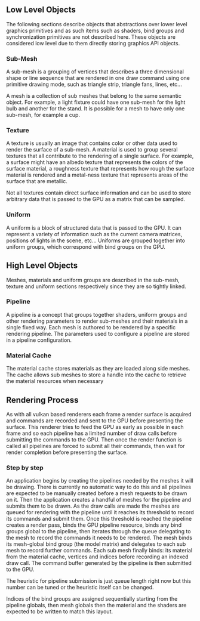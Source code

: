 ## Low Level Objects

The following sections describe objects that abstractions over lower level graphics primitives and as such items such as shaders, bind groups and synchronization primitives are not described here. These objects are considered low level due to them directly storing graphics API objects.

### Sub-Mesh
A sub-mesh is a grouping of vertices that describes a three dimensional shape or line sequence that are rendered in one draw command using one primitive drawing mode, such as triangle strip, triangle fans, lines, etc...

A mesh is a collection of sub meshes that belong to the same semantic object. For example, a light fixture could have one sub-mesh for the light bulb and another for the stand. It is possible for a mesh to have only one sub-mesh, for example a cup.

### Texture
A texture is usually an image that contains color or other data used to render the surface of a sub-mesh. A material is used to group several textures that all contribute to the rendering of a single surface. For example, a surface might have an albedo texture that represents the colors of the surface material, a roughness texture that represents how rough the surface material is rendered and a metal-ness texture that represents areas of the surface that are metallic.

Not all textures contain direct surface information and can be used to store arbitrary data that is passed to the GPU as a matrix that can be sampled.

### Uniform
A uniform is a block of structured data that is passed to the GPU. It can represent a variety of information such as the current camera matrices, positions of lights in the scene, etc... Uniforms are grouped together into uniform groups, which correspond with bind groups on the GPU.

## High Level Objects

Meshes, materials and uniform groups are described in the sub-mesh, texture and uniform sections respectively since they are so tightly linked.

### Pipeline
A pipeline is a concept that groups together shaders, uniform groups and other rendering parameters to render sub-meshes and their materials in a single fixed way. Each mesh is authored to be rendered by a specific rendering pipeline. The parameters used to configure a pipeline are stored in a pipeline configuration.



### Material Cache
The material cache stores materials as they are loaded along side meshes. The cache allows sub meshes to store a handle into the cache to retrieve the material resources when necessary


## Rendering Process
As with all vulkan based renderers each frame a render surface is acquired and commands are recorded and sent to the GPU before presenting the surface. This renderer tries to feed the GPU as early as possible in each frame and so each pipeline has a limited number of draw calls before submitting the commands to the GPU. Then once the render function is called all pipelines are forced to submit all their commands, then wait for render completion before presenting the surface.

### Step by step
An application begins by creating the pipelines needed by the meshes it will be drawing. There is currently no automatic way to do this and all pipelines are expected to be manually created before a mesh requests to be drawn on it. Then the application creates a handful of meshes for the pipeline and submits them to be drawn. As the draw calls are made the meshes are queued for rendering with the pipeline until it reaches its threshold to record its commands and submit them. Once this threshold is reached the pipeline creates a render pass, binds the GPU pipeline resource, binds any bind groups global to the pipeline, then iterates through the queue delegating to the mesh to record the commands it needs to be rendered. The mesh binds its mesh-global bind group (the model matrix) and delegates to each sub mesh to record further commands. Each sub mesh finally binds: its material from the material cache, vertices and indices before recording an indexed draw call. The command buffer generated by the pipeline is then submitted to the GPU.

The heuristic for pipeline submission is just queue length right now but this number can be tuned or the heuristic itself can be changed.

Indices of the bind groups are assigned sequentially starting from the pipeline globals, then mesh globals then the material and the shaders are expected to be written to match this layout.